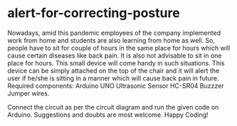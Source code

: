 # alert-for-correcting-posture
Nowadays, amid this pandemic employees of the company implemented work from home and students are also learning from home as well. So, people have to sit for couple of hours in the same place for hours which will cause certain diseases like back pain. It is also not advisable to sit in one place for hours. This small device will come handy in such situations. This device can be simply attached on the top of the chair and it will alert the user if he/she is sitting in a manner which will cause back pain in future.
Required components:
Arduino UNO
Ultrasonic Sensor HC-SR04
Buzzzer
Jumper wires.

Connect the circuit as per the circuit diagram and run the given code on Arduino.
Suggestions and doubts are most welcome. 
Happy Coding!
